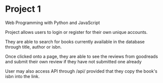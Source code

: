 # Project 1

Web Programming with Python and JavaScript

Project allows users to login or register for their own unique accounts.

They are able to search for books currently available in the database through title, author or isbn.

Once clicked onto a page, they are able to see the reviews from goodreads and submit their own review if they have not submitted one already

User may also access API through /api/<isbn> provided that they copy the book's isbn into the link.
